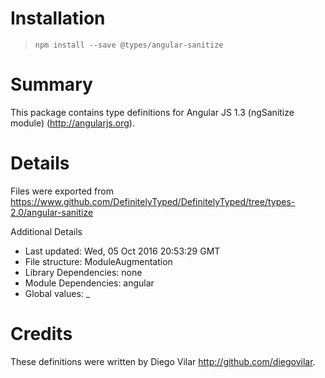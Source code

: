 # Installation
> `npm install --save @types/angular-sanitize`

# Summary
This package contains type definitions for Angular JS 1.3 (ngSanitize module) (http://angularjs.org).

# Details
Files were exported from https://www.github.com/DefinitelyTyped/DefinitelyTyped/tree/types-2.0/angular-sanitize

Additional Details
 * Last updated: Wed, 05 Oct 2016 20:53:29 GMT
 * File structure: ModuleAugmentation
 * Library Dependencies: none
 * Module Dependencies: angular
 * Global values: _

# Credits
These definitions were written by Diego Vilar <http://github.com/diegovilar>.
